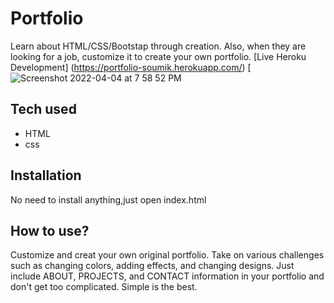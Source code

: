 # Portfolio
Learn about HTML/CSS/Bootstap through creation. Also, when they are looking for a job, customize it to create your own portfolio. 
[Live Heroku Development] (https://portfolio-soumik.herokuapp.com/)
[![Screenshot 2022-04-04 at 7 58 52 PM](https://user-images.githubusercontent.com/102286461/161670512-05834a9d-9eda-4fbb-98d3-840f8b2e199c.png)
## Tech used
* HTML
* css
## Installation
No need to install anything,just open index.html
## How to use?
Customize and creat your own original portfolio. Take on various challenges such as changing colors, adding effects, and changing designs. Just include ABOUT, PROJECTS, and CONTACT information in your portfolio and don't get too complicated. Simple is the best.
